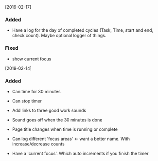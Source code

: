 [2019-02-17]

### Added

- Have a log for the day of completed cycles (Task, Time, start and end, check count). Maybe optional logger of things.

### Fixed

- show current focus

[2019-02-14]

### Added

- Can time for 30 minutes

- Can stop timer

- Add links to three good work sounds

- Sound goes off when the 30 minutes is done

- Page title changes when time is running or complete

- Can log different 'focus areas' <- want a better name. With increase/decrease counts

- Have a 'current focus'. Which auto increments if you finish the timer

